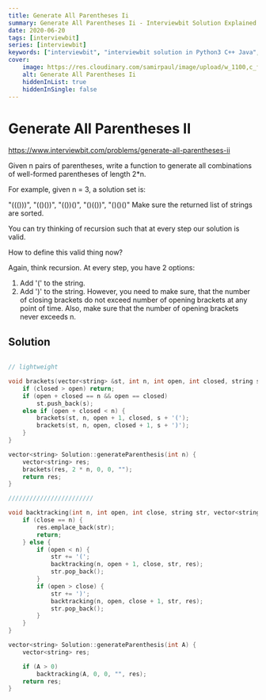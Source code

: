 ```yaml
---
title: Generate All Parentheses Ii
summary: Generate All Parentheses Ii - Interviewbit Solution Explained
date: 2020-06-20
tags: [interviewbit]
series: [interviewbit]
keywords: ["interviewbit", "interviewbit solution in Python3 C++ Java", "Generate All Parentheses Ii Solution Explained"]
cover:
    image: https://res.cloudinary.com/samirpaul/image/upload/w_1100,c_fit,co_rgb:FFFFFF,l_text:Arial_75_bold:Generate All Parentheses Ii - Solution Explained/problem-solving.webp
    alt: Generate All Parentheses Ii
    hiddenInList: true
    hiddenInSingle: false
---
```


# Generate All Parentheses II

https://www.interviewbit.com/problems/generate-all-parentheses-ii



Given n pairs of parentheses, write a function to generate all combinations of well-formed parentheses of length 2*n.

For example, given n = 3, a solution set is:

"((()))", "(()())", "(())()", "()(())", "()()()"
Make sure the returned list of strings are sorted.



You can try thinking of recursion such that at every step our solution is valid.

How to define this valid thing now?



Again, think recursion. 
At every step, you have 2 options: 
1) Add '(' to the string. 
2) Add ')' to the string. 
However, you need to make sure, that the number of closing brackets do not exceed
number of opening brackets at any point of time. 
Also, make sure that the number of opening brackets never exceeds n.


## Solution

```cpp

// lightweight

void brackets(vector<string> &st, int n, int open, int closed, string s) {
    if (closed > open) return;
    if (open + closed == n && open == closed)
        st.push_back(s);
    else if (open + closed < n) {
        brackets(st, n, open + 1, closed, s + '(');
        brackets(st, n, open, closed + 1, s + ')');
    }
}

vector<string> Solution::generateParenthesis(int n) {
    vector<string> res;
    brackets(res, 2 * n, 0, 0, "");
    return res;
}

////////////////////////

void backtracking(int n, int open, int close, string str, vector<string> &res) {
    if (close == n) {
        res.emplace_back(str);
        return;
    } else {
        if (open < n) {
            str += '(';
            backtracking(n, open + 1, close, str, res);
            str.pop_back();
        }
        if (open > close) {
            str += ')';
            backtracking(n, open, close + 1, str, res);
            str.pop_back();
        }
    }
}

vector<string> Solution::generateParenthesis(int A) {
    vector<string> res;

    if (A > 0)
        backtracking(A, 0, 0, "", res);
    return res;
}
```